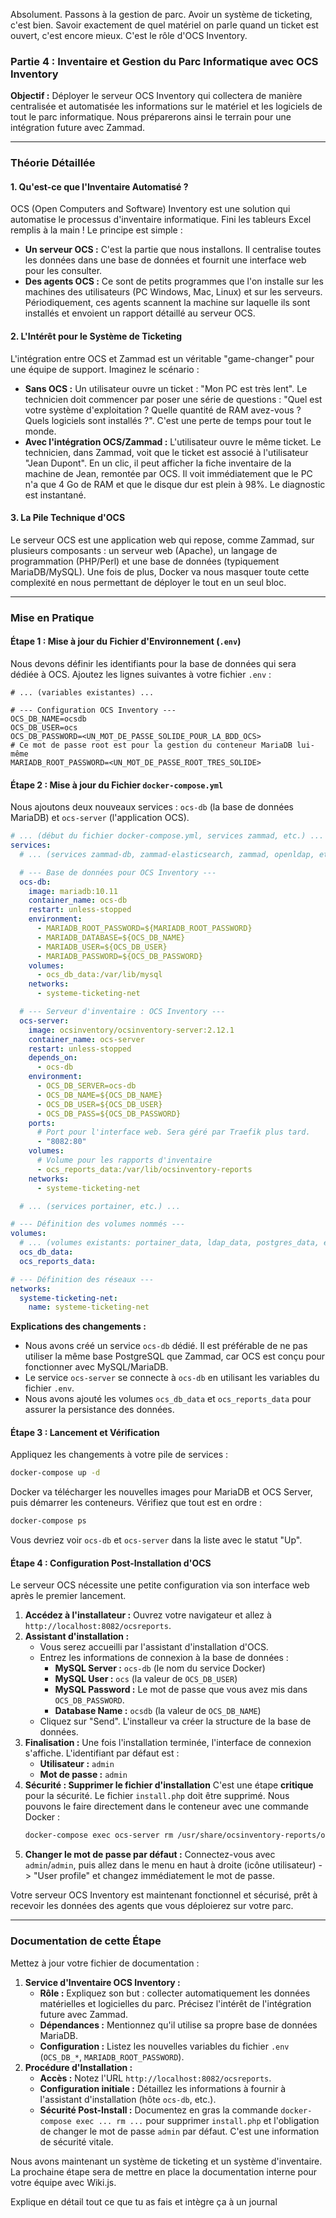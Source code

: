 Absolument. Passons à la gestion de parc. Avoir un système de ticketing, c'est bien. Savoir exactement de quel matériel on parle quand un ticket est ouvert, c'est encore mieux. C'est le rôle d'OCS Inventory.

### **Partie 4 : Inventaire et Gestion du Parc Informatique avec OCS Inventory**

**Objectif :** Déployer le serveur OCS Inventory qui collectera de manière centralisée et automatisée les informations sur le matériel et les logiciels de tout le parc informatique. Nous préparerons ainsi le terrain pour une intégration future avec Zammad.

---

### **Théorie Détaillée**

#### 1. Qu'est-ce que l'Inventaire Automatisé ?
OCS (Open Computers and Software) Inventory est une solution qui automatise le processus d'inventaire informatique. Fini les tableurs Excel remplis à la main ! Le principe est simple :
*   **Un serveur OCS :** C'est la partie que nous installons. Il centralise toutes les données dans une base de données et fournit une interface web pour les consulter.
*   **Des agents OCS :** Ce sont de petits programmes que l'on installe sur les machines des utilisateurs (PC Windows, Mac, Linux) et sur les serveurs. Périodiquement, ces agents scannent la machine sur laquelle ils sont installés et envoient un rapport détaillé au serveur OCS.

#### 2. L'Intérêt pour le Système de Ticketing
L'intégration entre OCS et Zammad est un véritable "game-changer" pour une équipe de support. Imaginez le scénario :

*   **Sans OCS :** Un utilisateur ouvre un ticket : "Mon PC est très lent". Le technicien doit commencer par poser une série de questions : "Quel est votre système d'exploitation ? Quelle quantité de RAM avez-vous ? Quels logiciels sont installés ?". C'est une perte de temps pour tout le monde.
*   **Avec l'intégration OCS/Zammad :** L'utilisateur ouvre le même ticket. Le technicien, dans Zammad, voit que le ticket est associé à l'utilisateur "Jean Dupont". En un clic, il peut afficher la fiche inventaire de la machine de Jean, remontée par OCS. Il voit immédiatement que le PC n'a que 4 Go de RAM et que le disque dur est plein à 98%. Le diagnostic est instantané.

#### 3. La Pile Technique d'OCS
Le serveur OCS est une application web qui repose, comme Zammad, sur plusieurs composants : un serveur web (Apache), un langage de programmation (PHP/Perl) et une base de données (typiquement MariaDB/MySQL). Une fois de plus, Docker va nous masquer toute cette complexité en nous permettant de déployer le tout en un seul bloc.

---

### **Mise en Pratique**

#### Étape 1 : Mise à jour du Fichier d'Environnement (`.env`)

Nous devons définir les identifiants pour la base de données qui sera dédiée à OCS. Ajoutez les lignes suivantes à votre fichier `.env` :

```dotenv
# ... (variables existantes) ...

# --- Configuration OCS Inventory ---
OCS_DB_NAME=ocsdb
OCS_DB_USER=ocs
OCS_DB_PASSWORD=<UN_MOT_DE_PASSE_SOLIDE_POUR_LA_BDD_OCS>
# Ce mot de passe root est pour la gestion du conteneur MariaDB lui-même
MARIADB_ROOT_PASSWORD=<UN_MOT_DE_PASSE_ROOT_TRES_SOLIDE>
```

#### Étape 2 : Mise à jour du Fichier `docker-compose.yml`

Nous ajoutons deux nouveaux services : `ocs-db` (la base de données MariaDB) et `ocs-server` (l'application OCS).

```yaml
# ... (début du fichier docker-compose.yml, services zammad, etc.) ...
services:
  # ... (services zammad-db, zammad-elasticsearch, zammad, openldap, etc.) ...

  # --- Base de données pour OCS Inventory ---
  ocs-db:
    image: mariadb:10.11
    container_name: ocs-db
    restart: unless-stopped
    environment:
      - MARIADB_ROOT_PASSWORD=${MARIADB_ROOT_PASSWORD}
      - MARIADB_DATABASE=${OCS_DB_NAME}
      - MARIADB_USER=${OCS_DB_USER}
      - MARIADB_PASSWORD=${OCS_DB_PASSWORD}
    volumes:
      - ocs_db_data:/var/lib/mysql
    networks:
      - systeme-ticketing-net

  # --- Serveur d'inventaire : OCS Inventory ---
  ocs-server:
    image: ocsinventory/ocsinventory-server:2.12.1
    container_name: ocs-server
    restart: unless-stopped
    depends_on:
      - ocs-db
    environment:
      - OCS_DB_SERVER=ocs-db
      - OCS_DB_NAME=${OCS_DB_NAME}
      - OCS_DB_USER=${OCS_DB_USER}
      - OCS_DB_PASS=${OCS_DB_PASSWORD}
    ports:
      # Port pour l'interface web. Sera géré par Traefik plus tard.
      - "8082:80"
    volumes:
      # Volume pour les rapports d'inventaire
      - ocs_reports_data:/var/lib/ocsinventory-reports
    networks:
      - systeme-ticketing-net

  # ... (services portainer, etc.) ...

# --- Définition des volumes nommés ---
volumes:
  # ... (volumes existants: portainer_data, ldap_data, postgres_data, etc.) ...
  ocs_db_data:
  ocs_reports_data:

# --- Définition des réseaux ---
networks:
  systeme-ticketing-net:
    name: systeme-ticketing-net
```
**Explications des changements :**
*   Nous avons créé un service `ocs-db` dédié. Il est préférable de ne pas utiliser la même base PostgreSQL que Zammad, car OCS est conçu pour fonctionner avec MySQL/MariaDB.
*   Le service `ocs-server` se connecte à `ocs-db` en utilisant les variables du fichier `.env`.
*   Nous avons ajouté les volumes `ocs_db_data` et `ocs_reports_data` pour assurer la persistance des données.

#### Étape 3 : Lancement et Vérification

Appliquez les changements à votre pile de services :
```bash
docker-compose up -d
```
Docker va télécharger les nouvelles images pour MariaDB et OCS Server, puis démarrer les conteneurs. Vérifiez que tout est en ordre :
```bash
docker-compose ps
```
Vous devriez voir `ocs-db` et `ocs-server` dans la liste avec le statut "Up".

#### Étape 4 : Configuration Post-Installation d'OCS

Le serveur OCS nécessite une petite configuration via son interface web après le premier lancement.

1.  **Accédez à l'installateur :** Ouvrez votre navigateur et allez à `http://localhost:8082/ocsreports`.
2.  **Assistant d'installation :**
    *   Vous serez accueilli par l'assistant d'installation d'OCS.
    *   Entrez les informations de connexion à la base de données :
        *   **MySQL Server :** `ocs-db` (le nom du service Docker)
        *   **MySQL User :** `ocs` (la valeur de `OCS_DB_USER`)
        *   **MySQL Password :** Le mot de passe que vous avez mis dans `OCS_DB_PASSWORD`.
        *   **Database Name :** `ocsdb` (la valeur de `OCS_DB_NAME`)
    *   Cliquez sur "Send". L'installeur va créer la structure de la base de données.
3.  **Finalisation :** Une fois l'installation terminée, l'interface de connexion s'affiche. L'identifiant par défaut est :
    *   **Utilisateur :** `admin`
    *   **Mot de passe :** `admin`
4.  **Sécurité : Supprimer le fichier d'installation**
    C'est une étape **critique** pour la sécurité. Le fichier `install.php` doit être supprimé. Nous pouvons le faire directement dans le conteneur avec une commande Docker :
    ```bash
    docker-compose exec ocs-server rm /usr/share/ocsinventory-reports/ocsreports/install.php
    ```
5.  **Changer le mot de passe par défaut :** Connectez-vous avec `admin`/`admin`, puis allez dans le menu en haut à droite (icône utilisateur) -> "User profile" et changez immédiatement le mot de passe.

Votre serveur OCS Inventory est maintenant fonctionnel et sécurisé, prêt à recevoir les données des agents que vous déploierez sur votre parc.

---

### **Documentation de cette Étape**

Mettez à jour votre fichier de documentation :

1.  **Service d'Inventaire OCS Inventory :**
    *   **Rôle :** Expliquez son but : collecter automatiquement les données matérielles et logicielles du parc. Précisez l'intérêt de l'intégration future avec Zammad.
    *   **Dépendances :** Mentionnez qu'il utilise sa propre base de données MariaDB.
    *   **Configuration :** Listez les nouvelles variables du fichier `.env` (`OCS_DB_*`, `MARIADB_ROOT_PASSWORD`).
2.  **Procédure d'Installation :**
    *   **Accès :** Notez l'URL `http://localhost:8082/ocsreports`.
    *   **Configuration initiale :** Détaillez les informations à fournir à l'assistant d'installation (hôte `ocs-db`, etc.).
    *   **Sécurité Post-Install :** Documentez en gras la commande `docker-compose exec ... rm ...` pour supprimer `install.php` et l'obligation de changer le mot de passe `admin` par défaut. C'est une information de sécurité vitale.

Nous avons maintenant un système de ticketing et un système d'inventaire. La prochaine étape sera de mettre en place la documentation interne pour votre équipe avec Wiki.js.


Explique en détail tout ce que tu as fais et intègre ça à un journal